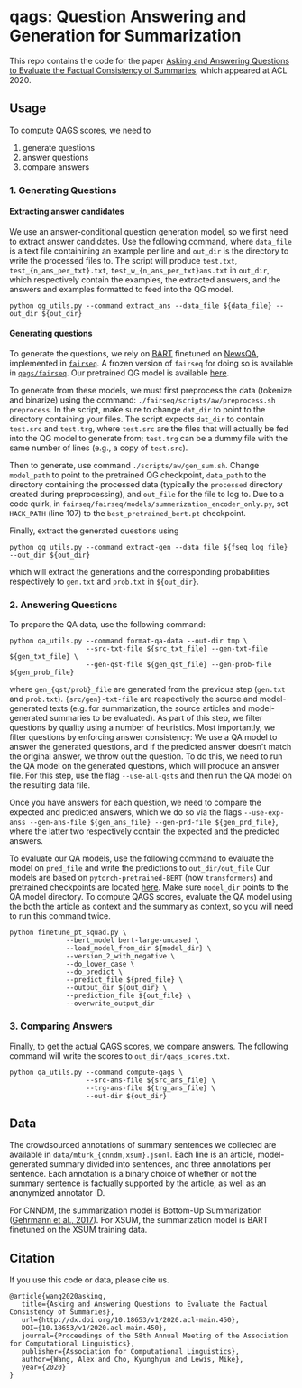 # qags: Question Answering and Generation for Summarization

This repo contains the code for the paper [Asking and Answering Questions to Evaluate the Factual Consistency of Summaries](https://arxiv.org/abs/2004.04228), which appeared at ACL 2020.


## Usage

To compute QAGS scores, we need to

1. generate questions
2. answer questions
3. compare answers


### 1. Generating Questions


#### Extracting answer candidates

We use an answer-conditional question generation model, so we first need to extract answer candidates.
Use the following command, where `data_file` is a text file containining an example per line and
`out_dir` is the directory to write the processed files to.
The script will produce `test.txt`, `test_{n_ans_per_txt}.txt`, `test_w_{n_ans_per_txt}ans.txt` 
in `out_dir`, which respectively contain the examples, the extracted answers, and the answers and examples formatted to
feed into the QG model.

```python qg_utils.py --command extract_ans --data_file ${data_file} --out_dir ${out_dir}```


#### Generating questions

To generate the questions, we rely on [BART](https://arxiv.org/abs/1910.13461) finetuned on [NewsQA](https://arxiv.org/abs/1611.09830), implemented in [`fairseq`](https://github.com/pytorch/fairseq).
A frozen version of `fairseq` for doing so is available in [`qags/fairseq`](https://github.com/W4ngatang/qags/fairseq).
Our pretrained QG model is available [here](https://drive.google.com/drive/folders/1GP75Jp1XuPnfidhMtc1ey_-zjFKDxUoh?usp=sharing).

To generate from these models, we must first preprocess the data (tokenize and binarize) using the command:
`./fairseq/scripts/aw/preprocess.sh preprocess`.
In the script, make sure to change `dat_dir` to point to the directory containing your files.
The script expects `dat_dir` to contain `test.src` and `test.trg`, where `test.src` are the files that will actually 
be fed into the QG model to generate from; `test.trg` can be a dummy file with the same number of lines (e.g., a copy of `test.src`).

Then to generate, use command `./scripts/aw/gen_sum.sh`. 
Change `model_path` to point to the pretrained QG checkpoint,
`data_path` to the directory containing the processed data (typically the `processed` directory created during preprocessing),
and `out_file` for the file to log to.
Due to a code quirk, in `fairseq/fairseq/models/summerization_encoder_only.py`, set `HACK_PATH` (line 107) to the `best_pretrained_bert.pt` checkpoint.

Finally, extract the generated questions using 

```
python qg_utils.py --command extract-gen --data_file ${fseq_log_file} --out_dir ${out_dir}
```

which will extract the generations and the corresponding probabilities respectively to `gen.txt` and `prob.txt` in `${out_dir}`.


### 2. Answering Questions

To prepare the QA data, use the following command: 

```
python qa_utils.py --command format-qa-data --out-dir tmp \
                   --src-txt-file ${src_txt_file} --gen-txt-file ${gen_txt_file} \
                   --gen-qst-file ${gen_qst_file} --gen-prob-file ${gen_prob_file} 
```

where `gen_{qst/prob}_file` are generated from the previous step (`gen.txt` and `prob.txt`).
`{src/gen}-txt-file` are respectively the source and model-generated texts 
(e.g. for summarization, the source articles and model-generated summaries to be evaluated).
As part of this step, we filter questions by quality using a number of heuristics.
Most importantly, we filter questions by enforcing answer consistency: 
We use a QA model to answer the generated questions, and if the predicted answer doesn't match the original answer, we throw out the question.
To do this, we need to run the QA model on the generated questions, which will produce an answer file.
For this step, use the flag `--use-all-qsts` and then run the QA model on the resulting data file.

Once you have answers for each question, we need to compare the expected and predicted answers, 
which we do so  via the flags `--use-exp-anss --gen-ans-file ${gen_ans_file} --gen-prd-file ${gen_prd_file}`,
where the latter two respectively contain the expected and the predicted answers.

To evaluate our QA models, use the following command to evaluate the model on `pred_file` and write the predictions to `out_dir/out_file`
Our models are based on `pytorch-pretrained-BERT` (now `transformers`) and pretrained checkpoints are located [here](https://drive.google.com/drive/folders/1GP75Jp1XuPnfidhMtc1ey_-zjFKDxUoh?usp=sharing).
Make sure `model_dir` points to the QA model directory.
To compute QAGS scores, evaluate the QA model using the both the article as context and the summary as context, so you will need to run this command twice.


```
python finetune_pt_squad.py \
              --bert_model bert-large-uncased \
              --load_model_from_dir ${model_dir} \
              --version_2_with_negative \
              --do_lower_case \
              --do_predict \
              --predict_file ${pred_file} \
              --output_dir ${out_dir} \
              --prediction_file ${out_file} \
              --overwrite_output_dir
```



### 3. Comparing Answers

Finally, to get the actual QAGS scores, we compare answers.
The following command will write the scores to `out_dir/qags_scores.txt`.

```
python qa_utils.py --command compute-qags \
                   --src-ans-file ${src_ans_file} \
                   --trg-ans-file ${trg_ans_file} \
                   --out-dir ${out_dir}
```



## Data

The crowdsourced annotations of summary sentences we collected are available in `data/mturk_{cnndm,xsum}.jsonl`.
Each line is an article, model-generated summary divided into sentences, and three annotations per sentence.
Each annotation is a binary choice of whether or not the summary sentence is factually supported by the article, 
as well as an anonymized annotator ID.

For CNNDM, the summarization model is Bottom-Up Summarization ([Gehrmann et al., 2017](https://arxiv.org/abs/1808.10792)).
For XSUM, the summarization model is BART finetuned on the XSUM training data.



## Citation

If you use this code or data, please cite us.

```
@article{wang2020asking,
   title={Asking and Answering Questions to Evaluate the Factual Consistency of Summaries},
   url={http://dx.doi.org/10.18653/v1/2020.acl-main.450},
   DOI={10.18653/v1/2020.acl-main.450},
   journal={Proceedings of the 58th Annual Meeting of the Association for Computational Linguistics},
   publisher={Association for Computational Linguistics},
   author={Wang, Alex and Cho, Kyunghyun and Lewis, Mike},
   year={2020}
}
```
